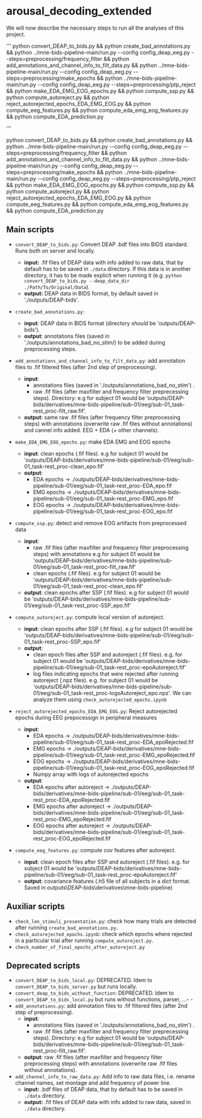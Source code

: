# arousal_decoding_extended
We will now describe the necessary steps to run all the analyses of this project.

'''
python convert_DEAP_to_bids.py &&
python create_bad_annotations.py &&
python ../mne-bids-pipeline-main/run.py --config config_deap_eeg.py --steps=preprocessing/frequency_filter && 
python add_annotations_and_channel_info_to_filt_data.py &&
python ../mne-bids-pipeline-main/run.py --config config_deap_eeg.py --steps=preprocessing/make_epochs &&
python ../mne-bids-pipeline-main/run.py --config config_deap_eeg.py --steps=preprocessing/ptp_reject && 
python make_EDA_EMG_EOG_epochs.py &&
python compute_ssp.py &&
python compute_autoreject.py &&
python reject_autorejected_epochs_EDA_EMG_EOG.py && 
python compute_eeg_features.py &&
python compute_eda_emg_eog_features.py &&
python compute_EDA_prediction.py

'''


python convert_DEAP_to_bids.py && python create_bad_annotations.py && python ../mne-bids-pipeline-main/run.py --config config_deap_eeg.py --steps=preprocessing/frequency_filter && python add_annotations_and_channel_info_to_filt_data.py && python ../mne-bids-pipeline-main/run.py --config config_deap_eeg.py --steps=preprocessing/make_epochs && python ../mne-bids-pipeline-main/run.py --config config_deap_eeg.py --steps=preprocessing/ptp_reject && python make_EDA_EMG_EOG_epochs.py && python compute_ssp.py && python compute_autoreject.py && python reject_autorejected_epochs_EDA_EMG_EOG.py && python compute_eeg_features.py && python compute_eda_emg_eog_features.py && python compute_EDA_prediction.py

## Main scripts

- `convert_DEAP_to_bids.py`: Convert DEAP .bdf files into BIDS standard. Runs both on server and locally.
  - **input:** .fif files of DEAP data with info added to raw data, that by default  has to be saved in `./data` directory. If this data is in another directory, it has to be made explicit when running it (e.g. `python convert_DEAP_to_bids.py --deap_data_dir ./Path/To/Original/Data`).
  - **output:** DEAP data in BIDS format, by default saved in './outputs/DEAP-bids'. 

- `create_bad_annotations.py`: 
  - **input**:  DEAP data in BIDS format (directory *should* be 'outputs/DEAP-bids').
  - **output**: annotations files (saved in './outputs/annotations_bad_no_stim/) to be added during preprocessing steps.

- `add_annotations_and_channel_info_to_filt_data.py`: add annotation files to .fif filtered files (after 2nd step of preprocessing).
  - **input**:
    - annotations files (saved in './outputs/annotations_bad_no_stim') .
    - raw .fif files (after maxfilter and frequency filter preprecessing steps). Directory: e.g for subject 01 would be 'outputs/DEAP-bids/derivatives/mne-bids-pipeline/sub-01/eeg/sub-01_task-rest_proc-filt_raw.fif'.
  - **output**: same raw .fif files (after frequency filter preprocessing steps) with annotations (overwrite raw .fif files without annotations) and cannel info added. EEG + EDA (+ other channels).

- `make_EDA_EMG_EOG_epochs.py`: make EDA EMG and EOG epochs
  - **input**: clean epochs (.fif files). e.g for subject 01 would be 'outputs/DEAP-bids/derivatives/mne-bids-pipeline/sub-01/eeg/sub-01_task-rest_proc-clean_epo.fif'
  - **output**: 
    - EDA epochs -> ./outputs/DEAP-bids/derivatives/mne-bids-pipeline/sub-01/eeg/sub-01_task-rest_proc-EDA_epo.fif  
    - EMG epochs -> ./outputs/DEAP-bids/derivatives/mne-bids-pipeline/sub-01/eeg/sub-01_task-rest_proc-EMG_epo.fif  
    - EOG epochs -> ./outputs/DEAP-bids/derivatives/mne-bids-pipeline/sub-01/eeg/sub-01_task-rest_proc-EOG_epo.fif  

- `compute_ssp.py`: detect and remove EOG artifacts from preprocessed data
  - **input**:
    - raw .fif files (after maxfilter and frequency filter preprocessing steps) with annotations e.g for subject 01 would be 'outputs/DEAP-bids/derivatives/mne-bids-pipeline/sub-01/eeg/sub-01_task-rest_proc-filt_raw.fif'
    - clean epochs (.fif files). e.g for subject 01 would be 'outputs/DEAP-bids/derivatives/mne-bids-pipeline/sub-01/eeg/sub-01_task-rest_proc-clean_epo.fif'
  - **output**: clean epochs after SSP (.fif files). e.g for subject 01 would be 'outputs/DEAP-bids/derivatives/mne-bids-pipeline/sub-01/eeg/sub-01_task-rest_proc-SSP_epo.fif'

- `compute_autoreject.py`: compute local version of autoreject.
  - **input**: clean epochs after SSP (.fif files). e.g for subject 01 would be 'outputs/DEAP-bids/derivatives/mne-bids-pipeline/sub-01/eeg/sub-01_task-rest_proc-SSP_epo.fif'
  - **output**:
    - clean epoch files after SSP and autoreject (.fif files). e.g. for subject 01 would be 'outputs/DEAP-bids/derivatives/mne-bids-pipeline/sub-01/eeg/sub-01_task-rest_proc-epoAutoreject.fif'
    - log files indicating epochs that were rejected after running autoreject (.npz files). e.g. for subject 01 would be 'outputs/DEAP-bids/derivatives/mne-bids-pipeline/sub-01/eeg/sub-01_task-rest_proc-logsAutoreject_epo.npz'. We can analyze them using `check_autorejected_epochs.ipynb`

- `reject_autorejected_epochs_EDA_EMG_EOG.py`: Reject autorejected epochs during EEG prepocessign in peripheral measures
  - **input**: 
    - EDA epochs -> ./outputs/DEAP-bids/derivatives/mne-bids-pipeline/sub-01/eeg/sub-01_task-rest_proc-EDA_epoRejected.fif  
    - EMG epochs -> ./outputs/DEAP-bids/derivatives/mne-bids-pipeline/sub-01/eeg/sub-01_task-rest_proc-EMG_epoRejected.fif  
    - EOG epochs -> ./outputs/DEAP-bids/derivatives/mne-bids-pipeline/sub-01/eeg/sub-01_task-rest_proc-EOG_epoRejected.fif 
    - Numpy array with logs of autorejected epochs
  - **output**: 
    - EDA epochs after autoreject -> ./outputs/DEAP-bids/derivatives/mne-bids-pipeline/sub-01/eeg/sub-01_task-rest_proc-EDA_epoRejected.fif  
    - EMG epochs after autoreject -> ./outputs/DEAP-bids/derivatives/mne-bids-pipeline/sub-01/eeg/sub-01_task-rest_proc-EMG_epoRejected.fif  
    - EOG epochs after autoreject -> ./outputs/DEAP-bids/derivatives/mne-bids-pipeline/sub-01/eeg/sub-01_task-rest_proc-EOG_epoRejected.fif 


- `compute_eeg_features.py`: compute cov features after autoreject.
  - **input**: clean epoch files after SSP and autoreject (.fif files). e.g. for subject 01 would be 'outputs/DEAP-bids/derivatives/mne-bids-pipeline/sub-01/eeg/sub-01_task-rest_proc-epoAutoreject.fif'
  - **output**: covariance features (.h5 file of all subjects in a dict format. Saved in outputs\DEAP-bids\derivatives\mne-bids-pipeline)

## Auxiliar scripts

- `check_len_stimuli_presentation.py`: check how many trials are detected after running `create_bad_annotations.py`.
- `check_autorejected_epochs.ipynb`: check which epochs where rejected in a particular trial after running `compute_autoreject.py`.
- `check_number_of_final_epochs_after_autoreject.py`

## Deprecated scripts

- `convert_DEAP_to_bids_local.py`: DEPRECATED. Idem to `convert_DEAP_to_bids_server.py` but runs locally.
- `convert_deap_to_bids_without_function`: DEPRECATED. Idem to `convert_DEAP_to_bids_local.py` but runs without functions, parser, ...\- - 
- `add_annotations.py`: add annotation files to .fif filtered files (after 2nd step of preprocessing).
  - **input**:
    - annotations files (saved in './outputs/annotations_bad_no_stim') .
    - raw .fif files (after maxfilter and frequency filter preprecessing steps). Directory: e.g for subject 01 would be 'outputs/DEAP-bids/derivatives/mne-bids-pipeline/sub-01/eeg/sub-01_task-rest_proc-filt_raw.fif'.
  - **output**: raw .fif files (after maxfilter and frequency filter preprocessing steps) with annotations (overwrite raw .fif files without annotations).
- `add_channel_info_to_raw_data.py`: Add info to raw data files, i.e. rename channel names, set montage and add frequency of power line.
  - **input:** .bdf files of DEAP data, that by default has to be saved in `./data` directory. 
  - **output:** .fif files of DEAP data with info added to raw data, saved in `./data` directory. 
